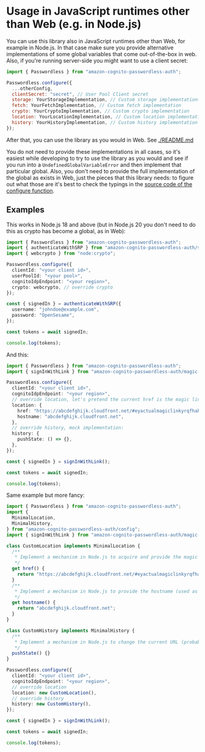 # Usage in JavaScript runtimes other than Web (e.g. in Node.js)

You can use this library also in JavaScript runtimes other than Web, for example in Node.js. In that case make sure you provide alternative implementations of some global variables that come out-of-the-box in web. Also, if you're running server-side you might want to use a client secret:

```javascript
import { Passwordless } from "amazon-cognito-passwordless-auth";

Passwordless.configure({
  ...otherConfig,
  clientSecret: "secret", // User Pool Client secret
  storage: YourStorageImplementation, // Custom storage implementation––if not provided and localStorage is undefined then MemoryStorage is used
  fetch: YourFetchImplementation, // Custom fetch implementation
  crypto: YourCryptoImplementation, // Custom crypto implementation
  location: YourLocationImplementation, // Custom location implementation
  history: YourHistoryImplementation, // Custom history implementation
});
```

After that, you can use the library as you would in Web. See [./README.md](./README.md)

You do not need to provide these implementations in all cases, so it's easiest while developing to try to use the library as you would and see if you run into a `UndefinedGlobalVariableError` and then implement that particular global. Also, you don't need to provide the full implementation of the global as exists in Web, just the pieces that this library needs: to figure out what those are it's best to check the typings in the [source code of the configure function](./config.ts).

## Examples

This works in Node.js 18 and above (but in Node.js 20 you don't need to do this as crypto has become a global, as in Web):

```typescript
import { Passwordless } from "amazon-cognito-passwordless-auth";
import { authenticateWithSRP } from "amazon-cognito-passwordless-auth/srp";
import { webcrypto } from "node:crypto";

Passwordless.configure({
  clientId: "<your client id>",
  userPoolId: "<your pool>",
  cognitoIdpEndpoint: "<your region>",
  crypto: webcrypto, // override crypto
});

const { signedIn } = authenticateWithSRP({
  username: "johndoe@example.com",
  password: "OpenSesame",
});

const tokens = await signedIn;

console.log(tokens);
```

And this:

```typescript
import { Passwordless } from "amazon-cognito-passwordless-auth";
import { signInWithLink } from "amazon-cognito-passwordless-auth/magic-link";

Passwordless.configure({
  clientId: "<your client id>",
  cognitoIdpEndpoint: "<your region>",
  // override location, let's pretend the current href is the magic link:
  location: {
    href: "https://abcdefghijk.cloudfront.net/#eyactualmagiclinkyrqfhahsv89grhz9rghrzhbvzxcvcbhzdrt4ut9qg...",
    hostname: "abcdefghijk.cloudfront.net",
  },
  // override history, mock implementation:
  history: {
    pushState: () => {},
  },
});

const { signedIn } = signInWithLink();

const tokens = await signedIn;

console.log(tokens);
```

Same example but more fancy:

```typescript
import { Passwordless } from "amazon-cognito-passwordless-auth";
import {
  MinimalLocation,
  MinimalHistory,
} from "amazon-cognito-passwordless-auth/config";
import { signInWithLink } from "amazon-cognito-passwordless-auth/magic-link";

class CustomLocation implements MinimalLocation {
  /**
   * Implement a mechanism in Node.js to acquire and provide the magic link:
   */
  get href() {
    return "https://abcdefghijk.cloudfront.net/#eyactualmagiclinkyrqfhahsv89grhz9rghrzhbvzxcvcbhzdrt4ut9qg...";
  }
  /**
   * Implement a mechanism in Node.js to provide the hostname (used as default RP ID in FIDO2, unless configured itself):
   */
  get hostname() {
    return "abcdefghijk.cloudfront.net";
  }
}

class CustomHistory implements MinimalHistory {
  /**
   * Implement a mechanism in Node.js to change the current URL (probably not applicable in CLI scripts!)
   */
  pushState() {}
}

Passwordless.configure({
  clientId: "<your client id>",
  cognitoIdpEndpoint: "<your region>",
  // override location
  location: new CustomLocation(),
  // override history
  history: new CustomHistory(),
});

const { signedIn } = signInWithLink();

const tokens = await signedIn;

console.log(tokens);
```
